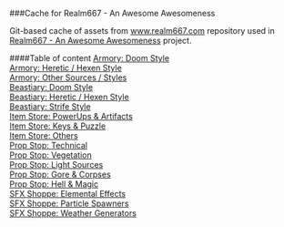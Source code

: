 ###Cache for Realm667 - An Awesome Awesomeness

Git-based cache of assets from www.realm667.com repository used in [Realm667 - An Awesome Awesomeness](https://github.com/alexey-lysiuk/Realm667-AAA) project.

####Table of content
[Armory: Doom Style](index/armory-doom-style.md)  
[Armory: Heretic / Hexen Style](index/armory-heretic-and-hexen-style.md)  
[Armory: Other Sources / Styles](index/armory-other-sources-and-styles.md)  
[Beastiary: Doom Style](index/beastiary-doom-style.md)  
[Beastiary: Heretic / Hexen Style](index/beastiary-heretic-and-hexen-style.md)  
[Beastiary: Strife Style](index/beastiary-strife-style.md)  
[Item Store: PowerUps & Artifacts](index/item-store-powerups-and-artifacts.md)  
[Item Store: Keys & Puzzle](index/item-store-keys-and-puzzle.md)  
[Item Store: Others](index/item-store-others.md)  
[Prop Stop: Technical](index/prop-stop-technical.md)  
[Prop Stop: Vegetation](index/prop-stop-vegetation.md)  
[Prop Stop: Light Sources](index/prop-stop-light-sources.md)  
[Prop Stop: Gore & Corpses](index/prop-stop-gore-and-corpses.md)  
[Prop Stop: Hell & Magic](index/prop-stop-hell-and-magic.md)  
[SFX Shoppe: Elemental Effects](index/sfx-shoppe-elemental-effects.md)  
[SFX Shoppe: Particle Spawners](index/sfx-shoppe-particle-spawners.md)  
[SFX Shoppe: Weather Generators](index/sfx-shoppe-weather-generators.md)  
